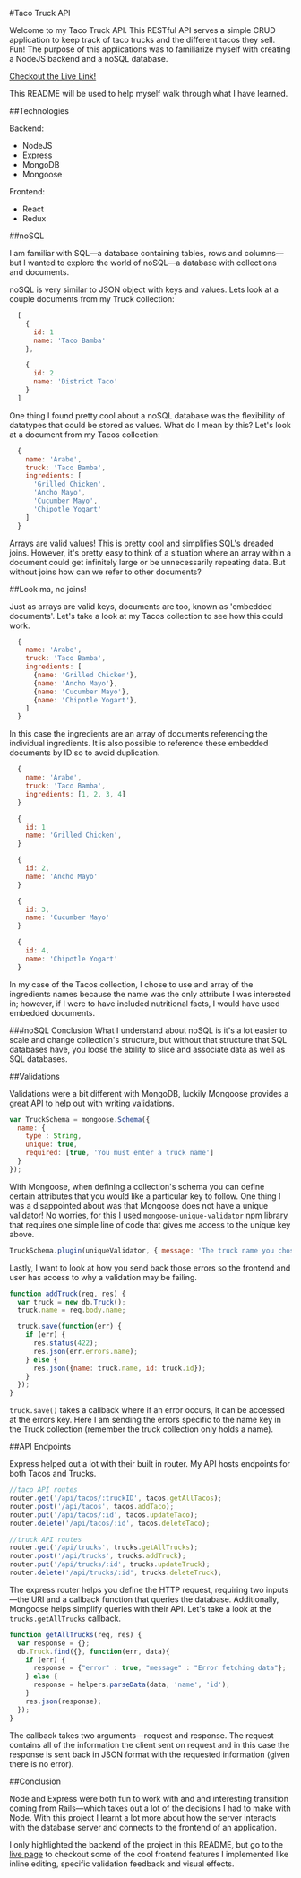 #Taco Truck API

Welcome to my Taco Truck API. This RESTful API serves a simple CRUD application to keep track of taco trucks and the different tacos they sell. Fun! The purpose of this applications was to familiarize myself with creating a NodeJS backend and a noSQL database.

[Checkout the Live Link!](https://tacotruckapi.herokuapp.com/)

This README will be used to help myself walk through what I have learned.

##Technologies

Backend:
- NodeJS
- Express
- MongoDB
- Mongoose

Frontend:
- React
- Redux

##noSQL

I am familiar with SQL—a database containing tables, rows and columns—but I wanted to explore the world of noSQL—a database with collections and documents.

noSQL is very similar to JSON object with keys and values. Lets look at a couple documents from my Truck collection:

```javascript
  [
    {
      id: 1
      name: 'Taco Bamba'
    },

    {
      id: 2
      name: 'District Taco'
    }
  ]
```

One thing I found pretty cool about a noSQL database was the flexibility of datatypes that could be stored as values. What do I mean by this? Let's look at a document from my Tacos collection:

```javascript
  {
    name: 'Arabe',
    truck: 'Taco Bamba',
    ingredients: [
      'Grilled Chicken',
      'Ancho Mayo',
      'Cucumber Mayo',
      'Chipotle Yogart'
    ]
  }
```

Arrays are valid values! This is pretty cool and simplifies SQL's dreaded joins. However, it's pretty easy to think of a situation where an array within a document could get infinitely large or be unnecessarily repeating data. But without joins how can we refer to other documents?

##Look ma, no joins!

Just as arrays are valid keys, documents are too, known as 'embedded documents'. Let's take a look at my Tacos collection to see how this could work.

```javascript
  {
    name: 'Arabe',
    truck: 'Taco Bamba',
    ingredients: [
      {name: 'Grilled Chicken'},
      {name: 'Ancho Mayo'},
      {name: 'Cucumber Mayo'},
      {name: 'Chipotle Yogart'},
    ]
  }
```

In this case the ingredients are an array of documents referencing the individual ingredients. It is also possible to reference these embedded documents by ID so to avoid duplication.

```javascript
  {
    name: 'Arabe',
    truck: 'Taco Bamba',
    ingredients: [1, 2, 3, 4]
  }

  {
    id: 1
    name: 'Grilled Chicken',
  }

  {
    id: 2,
    name: 'Ancho Mayo'
  }

  {
    id: 3,
    name: 'Cucumber Mayo'
  }

  {
    id: 4,
    name: 'Chipotle Yogart'
  }
```

In my case of the Tacos collection, I chose to use and array of the ingredients names because the name was the only attribute I was interested in; however, if I were to have included nutritional facts, I would have used embedded documents.

###noSQL Conclusion
What I understand about noSQL is it's a lot easier to scale and change collection's structure, but without that structure that SQL databases have, you loose the ability to slice and associate data as well as SQL databases.

##Validations

Validations were a bit different with MongoDB, luckily Mongoose provides a great API to help out with writing validations.

```javascript
var TruckSchema = mongoose.Schema({
  name: {
    type : String,
    unique: true,
    required: [true, 'You must enter a truck name']
  }
});
```

With Mongoose, when defining a collection's schema you can define certain attributes that you would like a particular key to follow. One thing I was a disappointed about was that Mongoose does not have a unique validator! No worries, for this I used `mongoose-unique-validator` npm library that requires one simple line of code that gives me access to the unique key above.

```javascript
TruckSchema.plugin(uniqueValidator, { message: 'The truck name you chose is already taken' });
```

Lastly, I want to look at how you send back those errors so the frontend and user has access to why a validation may be failing.

```javascript
function addTruck(req, res) {
  var truck = new db.Truck();
  truck.name = req.body.name;

  truck.save(function(err) {
    if (err) {
      res.status(422);
      res.json(err.errors.name);
    } else {
      res.json({name: truck.name, id: truck.id});
    }
  });
}
```

`truck.save()` takes a callback where if an error occurs, it can be accessed at the errors key. Here I am sending the errors specific to the name key in the Truck collection (remember the truck collection only holds a name).

##API Endpoints

Express helped out a lot with their built in router. My API hosts endpoints for both Tacos and Trucks.

```javascript
//taco API routes
router.get('/api/tacos/:truckID', tacos.getAllTacos);
router.post('/api/tacos', tacos.addTaco);
router.put('/api/tacos/:id', tacos.updateTaco);
router.delete('/api/tacos/:id', tacos.deleteTaco);

//truck API routes
router.get('/api/trucks', trucks.getAllTrucks);
router.post('/api/trucks', trucks.addTruck);
router.put('/api/trucks/:id', trucks.updateTruck);
router.delete('/api/trucks/:id', trucks.deleteTruck);
```

The express router helps you define the HTTP request, requiring two inputs—the URI and a callback function that queries the database. Additionally, Mongoose helps simplify queries with their API. Let's take a look at the `trucks.getAllTrucks` callback.

```javascript
function getAllTrucks(req, res) {
  var response = {};
  db.Truck.find({}, function(err, data){
    if (err) {
      response = {"error" : true, "message" : "Error fetching data"};
    } else {
      response = helpers.parseData(data, 'name', 'id');
    }
    res.json(response);
  });
}
```

The callback takes two arguments—request and response. The request contains all of the information the client sent on request and in this case the response is sent back in JSON format with the requested information (given there is no error).

##Conclusion

Node and Express were both fun to work with and and interesting transition coming from Rails—which takes out a lot of the decisions I had to make with Node. With this project I learnt a lot more about how the server interacts with the database server and connects to the frontend of an application.

I only highlighted the backend of the project in this README, but go to the [live page](https://tacotruckapi.herokuapp.com/) to checkout some of the cool frontend features I implemented like inline editing, specific validation feedback and visual effects.
